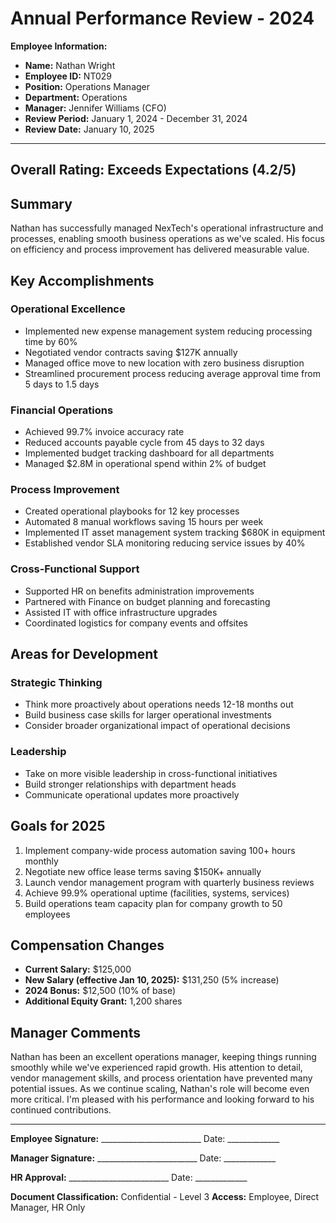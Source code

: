 # Annual Performance Review - 2024

**Employee Information:**
- **Name:** Nathan Wright
- **Employee ID:** NT029
- **Position:** Operations Manager
- **Department:** Operations
- **Manager:** Jennifer Williams (CFO)
- **Review Period:** January 1, 2024 - December 31, 2024
- **Review Date:** January 10, 2025

---

## Overall Rating: Exceeds Expectations (4.2/5)

## Summary

Nathan has successfully managed NexTech's operational infrastructure and processes, enabling smooth business operations as we've scaled. His focus on efficiency and process improvement has delivered measurable value.

## Key Accomplishments

### Operational Excellence
- Implemented new expense management system reducing processing time by 60%
- Negotiated vendor contracts saving $127K annually
- Managed office move to new location with zero business disruption
- Streamlined procurement process reducing average approval time from 5 days to 1.5 days

### Financial Operations
- Achieved 99.7% invoice accuracy rate
- Reduced accounts payable cycle from 45 days to 32 days
- Implemented budget tracking dashboard for all departments
- Managed $2.8M in operational spend within 2% of budget

### Process Improvement
- Created operational playbooks for 12 key processes
- Automated 8 manual workflows saving 15 hours per week
- Implemented IT asset management system tracking $680K in equipment
- Established vendor SLA monitoring reducing service issues by 40%

### Cross-Functional Support
- Supported HR on benefits administration improvements
- Partnered with Finance on budget planning and forecasting
- Assisted IT with office infrastructure upgrades
- Coordinated logistics for company events and offsites

## Areas for Development

### Strategic Thinking
- Think more proactively about operations needs 12-18 months out
- Build business case skills for larger operational investments
- Consider broader organizational impact of operational decisions

### Leadership
- Take on more visible leadership in cross-functional initiatives
- Build stronger relationships with department heads
- Communicate operational updates more proactively

## Goals for 2025

1. Implement company-wide process automation saving 100+ hours monthly
2. Negotiate new office lease terms saving $150K+ annually
3. Launch vendor management program with quarterly business reviews
4. Achieve 99.9% operational uptime (facilities, systems, services)
5. Build operations team capacity plan for company growth to 50 employees

## Compensation Changes

- **Current Salary:** $125,000
- **New Salary (effective Jan 10, 2025):** $131,250 (5% increase)
- **2024 Bonus:** $12,500 (10% of base)
- **Additional Equity Grant:** 1,200 shares

## Manager Comments

Nathan has been an excellent operations manager, keeping things running smoothly while we've experienced rapid growth. His attention to detail, vendor management skills, and process orientation have prevented many potential issues. As we continue scaling, Nathan's role will become even more critical. I'm pleased with his performance and looking forward to his continued contributions.

---

**Employee Signature:** _________________________ Date: _____________

**Manager Signature:** _________________________ Date: _____________

**HR Approval:** _________________________ Date: _____________

**Document Classification:** Confidential - Level 3
**Access:** Employee, Direct Manager, HR Only